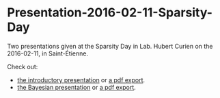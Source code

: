 # Presentation-2016-02-11-Sparsity-Day
Two presentations given at the Sparsity Day in Lab. Hubert Curien on the 2016-02-11, in Saint-Étienne.

Check out:

- [the introductory presentation](http://twitwi.github.io/Presentation-2016-02-11-Sparsity-Day/presentation-1.html) or [a pdf export](http://twitwi.github.io/Presentation-2016-02-11-Sparsity-Day/presentation-1.pdf).
- [the Bayesian presentation](http://twitwi.github.io/Presentation-2016-02-11-Sparsity-Day/presentation-2.html) or [a pdf export](http://twitwi.github.io/Presentation-2016-02-11-Sparsity-Day/presentation-2.pdf).
